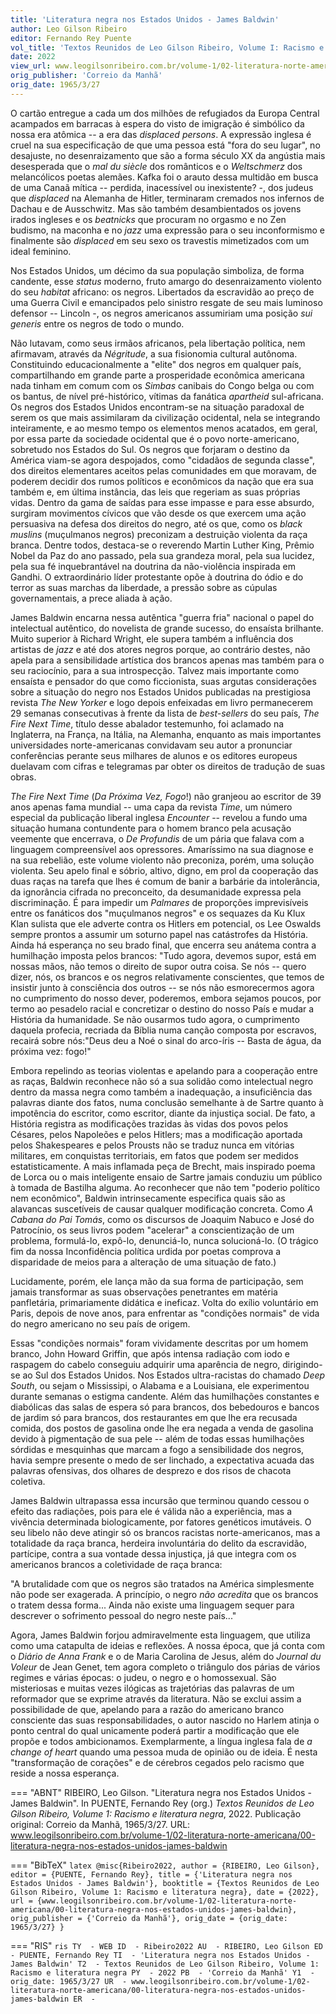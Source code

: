 ```yaml
---
title: 'Literatura negra nos Estados Unidos - James Baldwin'
author: Leo Gilson Ribeiro
editor: Fernando Rey Puente
vol_title: 'Textos Reunidos de Leo Gilson Ribeiro, Volume I: Racismo e literatura negra'
date: 2022
view_url: www.leogilsonribeiro.com.br/volume-1/02-literatura-norte-americana/00-literatura-negra-nos-estados-unidos-james-baldwin
orig_publisher: 'Correio da Manhã'
orig_date: 1965/3/27
---
```


O cartão entregue a cada um dos milhões de refugiados da Europa Central acampados em barracas à espera do visto de imigração é simbólico da nossa era atômica -- a era das *displaced persons*. A expressão inglesa é cruel na sua especificação de que uma pessoa está "fora do seu lugar", no desajuste, no desenraizamento que são a forma século XX da angústia mais desesperada que o *mal du siècle* dos românticos e o *Weltschmerz* dos melancólicos poetas alemães. Kafka foi o arauto dessa multidão em busca de uma Canaã mítica -- perdida, inacessível ou inexistente? -, dos judeus que *displaced* na Alemanha de Hitler, terminaram cremados nos infernos de Dachau e de Ausschwitz. Mas são também desambientados os jovens irados ingleses e os *beatnicks* que procuram no orgasmo e no Zen budismo, na maconha e no *jazz* uma expressão para o seu inconformismo e finalmente são *displaced* em seu sexo os travestis mimetizados com um ideal feminino.

Nos Estados Unidos, um décimo da sua população simboliza, de forma candente, esse *status* moderno, fruto amargo do desenraizamento violento do seu *habitat* africano: os negros. Libertados da escravidão ao preço de uma Guerra Civil e emancipados pelo sinistro resgate de seu mais luminoso defensor -- Lincoln -, os negros americanos assumiriam uma posição *sui generis* entre os negros de todo o mundo.

Não lutavam, como seus irmãos africanos, pela libertação política, nem afirmavam, através da *Négritude*, a sua fisionomia cultural autônoma. Constituindo educacionalmente a "elite" dos negros em qualquer país, compartilhando em grande parte a prosperidade econômica americana nada tinham em comum com os *Simbas* canibais do Congo belga ou com os bantus, de nível pré-histórico, vítimas da fanática *apartheid* sul-africana. Os negros dos Estados Unidos encontram-se na situação paradoxal de serem os que mais assimilaram da civilização ocidental, nela se integrando inteiramente, e ao mesmo tempo os elementos menos acatados, em geral, por essa parte da sociedade ocidental que é o povo norte-americano, sobretudo nos Estados do Sul. Os negros que forjaram o destino da América viam-se agora despojados, como "cidadãos de segunda classe", dos direitos elementares aceitos pelas comunidades em que moravam, de poderem decidir dos rumos políticos e econômicos da nação que era sua também e, em última instância, das leis que regeriam as suas próprias vidas. Dentro da gama de saídas para esse impasse e para esse absurdo, surgiram movimentos cívicos que vão desde os que exercem uma ação persuasiva na defesa dos direitos do negro, até os que, como os *black muslins* (muçulmanos negros) preconizam a destruição violenta da raça branca. Dentre todos, destaca-se o reverendo Martin Luther King, Prêmio Nobel da Paz do ano passado, pela sua grandeza moral, pela sua lucidez, pela sua fé inquebrantável na doutrina da não-violência inspirada em Gandhi. O extraordinário líder protestante opõe à doutrina do ódio e do terror as suas marchas da liberdade, a pressão sobre as cúpulas governamentais, a prece aliada à ação.

James Baldwin encarna nessa autêntica "guerra fria" nacional o papel do intelectual autêntico, do novelista de grande sucesso, do ensaísta brilhante. Muito superior à Richard Wright, ele supera também a influência dos artistas de *jazz* e até dos atores negros porque, ao contrário destes, não apela para a sensibilidade artística dos brancos apenas mas também para o seu raciocínio, para a sua introspecção. Talvez mais importante como ensaísta e pensador do que como ficcionista, suas argutas considerações sobre a situação do negro nos Estados Unidos publicadas na prestigiosa revista *The New Yorker* e logo depois enfeixadas em livro permanecerem 29 semanas consecutivas à frente da lista de *best-sellers* do seu país, *The Fire Next Time*, título desse abalador testemunho, foi aclamado na Inglaterra, na França, na Itália, na Alemanha, enquanto as mais importantes universidades norte-americanas convidavam seu autor a pronunciar conferências perante seus milhares de alunos e os editores europeus duelavam com cifras e telegramas par obter os direitos de tradução de suas obras.

*The Fire Next Time* (*Da Próxima Vez, Fogo*!) não granjeou ao escritor de 39 anos apenas fama mundial -- uma capa da revista *Time*, um número especial da publicação liberal inglesa *Encounter* -- revelou a fundo uma situação humana contundente para o homem branco pela acusação veemente que encerrava, o *De Profundis* de um pária que falava com a linguagem compreensível aos opressores. Amaríssimo na sua diagnose e na sua rebelião, este volume violento não preconiza, porém, uma solução violenta. Seu apelo final e sóbrio, altivo, digno, em prol da cooperação das duas raças na tarefa que lhes é comum de banir a barbárie da intolerância, da ignorância cifrada no preconceito, da desumanidade expressa pela discriminação. É para impedir um *Palmares* de proporções imprevisíveis entre os fanáticos dos "muçulmanos negros" e os sequazes da Ku Klux Klan sulista que ele adverte contra os Hitlers em potencial, os Lee Oswalds sempre prontos a assumir um soturno papel nas catástrofes da História. Ainda há esperança no seu brado final, que encerra seu anátema contra a humilhação imposta pelos brancos: "Tudo agora, devemos supor, está em nossas mãos, não temos o direito de supor outra coisa. Se nós -- quero dizer, nós, os brancos e os negros relativamente conscientes, que temos de insistir junto à consciência dos outros -- se nós não esmorecermos agora no cumprimento do nosso dever, poderemos, embora sejamos poucos, por termo ao pesadelo racial e concretizar o destino do nosso País e mudar a História da humanidade. Se não ousarmos tudo agora, o cumprimento daquela profecia, recriada da Bíblia numa canção composta por escravos, recairá sobre nós:"Deus deu a Noé o sinal do arco-íris -- Basta de água, da próxima vez: fogo!"

Embora repelindo as teorias violentas e apelando para a cooperação entre as raças, Baldwin reconhece não só a sua solidão como intelectual negro dentro da massa negra como também a inadequação, a insuficiência das palavras diante dos fatos, numa conclusão semelhante à de Sartre quanto à impotência do escritor, como escritor, diante da injustiça social. De fato, a História registra as modificações trazidas às vidas dos povos pelos Césares, pelos Napoleões e pelos Hitlers; mas a modificação aportada pelos Shakespeares e pelos Prousts não se traduz nunca em vitórias militares, em conquistas territoriais, em fatos que podem ser medidos estatisticamente. A mais inflamada peça de Brecht, mais inspirado poema de Lorca ou o mais inteligente ensaio de Sartre jamais conduziu um público à tomada de Bastilha alguma. Ao reconhecer que não tem "poderio político nem econômico", Baldwin intrinsecamente especifica quais são as alavancas suscetíveis de causar qualquer modificação concreta. Como *A Cabana do Pai Tomás*, como os discursos de Joaquim Nabuco e José do Patrocínio, os seus livros podem "acelerar" a conscientização de um problema, formulá-lo, expô-lo, denunciá-lo, nunca solucioná-lo. (O trágico fim da nossa Inconfidência política urdida por poetas comprova a disparidade de meios para a alteração de uma situação de fato.)

Lucidamente, porém, ele lança mão da sua forma de participação, sem jamais transformar as suas observações penetrantes em matéria panfletária, primariamente didática e ineficaz. Volta do exílio voluntário em Paris, depois de nove anos, para enfrentar as "condições normais" de vida do negro americano no seu país de origem.

Essas "condições normais" foram vividamente descritas por um homem branco, John Howard Griffin, que após intensa radiação com iodo e raspagem do cabelo conseguiu adquirir uma aparência de negro, dirigindo-se ao Sul dos Estados Unidos. Nos Estados ultra-racistas do chamado *Deep South*, ou sejam o Mississipi, o Alabama e a Louisiana, ele experimentou durante semanas o estigma candente. Além das humilhações constantes e diabólicas das salas de espera só para brancos, dos bebedouros e bancos de jardim só para brancos, dos restaurantes em que lhe era recusada comida, dos postos de gasolina onde lhe era negada a venda de gasolina devido à pigmentação de sua pele -- além de todas essas humilhações sórdidas e mesquinhas que marcam a fogo a sensibilidade dos negros, havia sempre presente o medo de ser linchado, a expectativa acuada das palavras ofensivas, dos olhares de desprezo e dos risos de chacota coletiva.

James Baldwin ultrapassa essa incursão que terminou quando cessou o efeito das radiações, pois para ele é válida não a experiência, mas a vivência determinada biologicamente, por fatores genéticos imutáveis. O seu libelo não deve atingir só os brancos racistas norte-americanos, mas a totalidade da raça branca, herdeira involuntária do delito da escravidão, partícipe, contra a sua vontade dessa injustiça, já que integra com os americanos brancos a coletividade de raça branca:

"A brutalidade com que os negros são tratados na América simplesmente não pode ser exagerada. A princípio, o negro *não acredita* que os brancos o tratem dessa forma\... Ainda não existe uma linguagem sequer para descrever o sofrimento pessoal do negro neste país\..."

Agora, James Baldwin forjou admiravelmente esta linguagem, que utiliza como uma catapulta de ideias e reflexões. A nossa época, que já conta com o *Diário de Anna Frank* e o de Maria Carolina de Jesus, além do *Journal du Voleur* de Jean Genet, tem agora completo o triângulo dos párias de vários regimes e várias épocas: o judeu, o negro e o homossexual. São misteriosas e muitas vezes ilógicas as trajetórias das palavras de um reformador que se exprime através da literatura. Não se exclui assim a possibilidade de que, apelando para a razão do americano branco consciente das suas responsabilidades, o autor nascido no Harlem atinja o ponto central do qual unicamente poderá partir a modificação que ele propõe e todos ambicionamos. Exemplarmente, a língua inglesa fala de *a change of heart* quando uma pessoa muda de opinião ou de ideia. É nesta "transformação de corações" e de cérebros cegados pelo racismo que reside a nossa esperança.


=== "ABNT"
    RIBEIRO, Leo Gilson. "Literatura negra nos Estados Unidos - James Baldwin". In PUENTE, Fernando Rey (org.) <em>Textos Reunidos de Leo Gilson Ribeiro, Volume 1: Racismo e literatura negra</em>, 2022. Publicação original: Correio da Manhã, 1965/3/27. URL: <a href="yml_view_url">www.leogilsonribeiro.com.br/volume-1/02-literatura-norte-americana/00-literatura-negra-nos-estados-unidos-james-baldwin</a>

=== "BibTeX"
    ```latex
    @misc{Ribeiro2022,
    author = {RIBEIRO, Leo Gilson},
    editor = {PUENTE, Fernando Rey},
    title = {'Literatura negra nos Estados Unidos - James Baldwin'},
    booktitle = {Textos Reunidos de Leo Gilson Ribeiro, Volume 1: Racismo e literatura negra},
    date = {2022},
    url = {www.leogilsonribeiro.com.br/volume-1/02-literatura-norte-americana/00-literatura-negra-nos-estados-unidos-james-baldwin},
    orig_publisher = {'Correio da Manhã'},
    orig_date = {orig_date: 1965/3/27}
    }
    ```

=== "RIS"
    ```ris
    TY  - WEB
    ID  - Ribeiro2022
    AU  - RIBEIRO, Leo Gilson
    ED  - PUENTE, Fernando Rey
    TI  - 'Literatura negra nos Estados Unidos - James Baldwin'
    T2  - Textos Reunidos de Leo Gilson Ribeiro, Volume 1: Racismo e literatura negra
    PY  - 2022
    PB  - 'Correio da Manhã'
    Y1  - orig_date: 1965/3/27
    UR  - www.leogilsonribeiro.com.br/volume-1/02-literatura-norte-americana/00-literatura-negra-nos-estados-unidos-james-baldwin
    ER  - 
    ```

